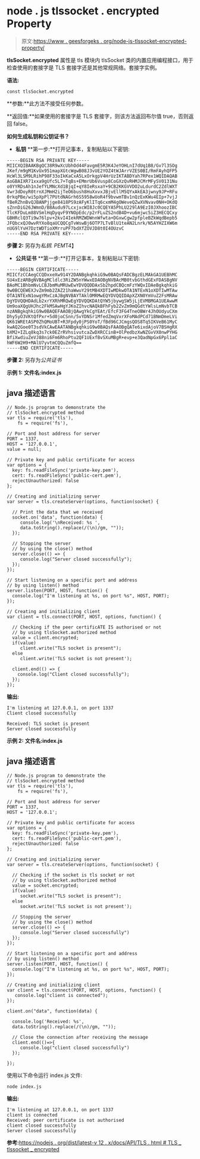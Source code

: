 # node . js tlssocket . encrypted Property

> 原文:[https://www . geesforgeks . org/node-js-tlssocket-encrypted-property/](https://www.geeksforgeeks.org/node-js-tlssocket-encrypted-property/)

**tlsSocket.encrypted** 属性是 tls 模块内 tlsSocket 类的内置应用编程接口，用于检查使用的套接字是 TLS 套接字还是其他常规网络。套接字实例。

**语法:**

```
const tlsSocket.encrypted
```

**参数:**此方法不接受任何参数。

**返回值:**如果使用的套接字是 TLS 套接字，则该方法返回布尔值 true，否则返回 false。

**如何生成私钥和公钥证书？**

*   **私钥**
    **第一步:**打开记事本，复制粘贴以下密钥:

```
-----BEGIN RSA PRIVATE KEY-----
MIICXQIBAAKBgQC38R9wXcUbhOd44FavgmE5R3K4JeYOHLnI7dUq1B8/Gv7l3SOg
JKef/m9gM1KvUx951mapXGtcWgwB08J3vUE2YOZ4tWJArrVZES0BI/RmFAyhQFP5
HcWl3LSM9LRihP98F33oIkKaCxA5LxOrkgpV4HrUzIKTABDYah7RPex1WQIDAQAB
AoGBAIXR71xxa9gUfc5L7+TqBs+EMmrUb6Vusp8CoGXzQvRHMJCMrMFySV0131Nu
o0YYRDsAh1nJefYLMNcXd1BjqI+qY8IeRsxaY+9CB2KKGVVDO2uLdurdC2ZdlWXT
Vwr3dDoyR0trnXJMmH2ijTeO6bush8HuXxvxJBjvEllM5QYxAkEA3jwny9JP+RFu
0rkqPBe/wi5pXpPl7PUtdNAGrh6S5958wUoR4f9bvwmTBv1nQzExKWu4EIp+7vjJ
fBeRZhnBvQJBANPjjge8418PS9zAFyKlITq6cxmM4gOWeveQZwXVNvav0NH+OKdQ
sZnnDiG26JWmnD/B8Audu97LcxjxcWI8Jc0CQEYA5PhLU229lA9EzI0JXhoozIBC
TlcKFDuLm88VSmlHqDyqvF9YNOpEdc/p2rFLuZS2ndB4D+vu6mjwc5iZ3HECQCxy
GBHRclQ3Ti9w76lpv+2kvI4IekRMZWDWnnWfwta+DGxwCgw2pfpleBZkWqdBepb5
JFQbcxQJ0wvRYXo8qaUCQQCgTvWswBj6OTP7LTvBlU1teAN2Lnrk/N5AYHZIXW6m
nUG9lYvH7DztWDTioXMrruPF7bdXfZOVJD8t0I4OUzvC
-----END RSA PRIVATE KEY-----
```

**步骤 2:** 另存为*私钥. PEM*T4】

*   **公共证书**
    **第一步:**打开记事本，复制粘贴以下密钥:

```
-----BEGIN CERTIFICATE-----
MIICfzCCAegCCQDxxeXw914Y2DANBgkqhkiG9w0BAQsFADCBgzELMAkGA1UEBhMC
SU4xEzARBgNVBAgMCldlc3RiZW5nYWwxEDAOBgNVBAcMB0tvbGthdGExFDASBgNV
BAoMC1BhbmNvLCBJbmMuMRUwEwYDVQQDDAxSb2hpdCBQcmFzYWQxIDAeBgkqhkiG
9w0BCQEWEXJvZm9mb2ZAZ21haWwuY29tMB4XDTIwMDkwOTA1NTExN1oXDTIwMTAw
OTA1NTExN1owgYMxCzAJBgNVBAYTAklOMRMwEQYDVQQIDApXZXN0YmVuZ2FsMRAw
DgYDVQQHDAdLb2xrYXRhMRQwEgYDVQQKDAtQYW5jbywgSW5jLjEVMBMGA1UEAwwM
Um9oaXQgUHJhc2FkMSAwHgYJKoZIhvcNAQkBFhFyb2ZvZm9mQGdtYWlsLmNvbTCB
nzANBgkqhkiG9w0BAQEFAAOBjQAwgYkCgYEAt/EfcF3FG4TneOBWr4JhOUdyuCXm
Dhy5yO3VKtQfPxr+5d0joCSnn/5vYDNSr1MfedZmqVxrXFoMAdPCd71BNmDmeLVi
QK61WREtASP0ZhQMoUBT+R3Fpdy0jPS0YoT/fBd96CJCmgsQOS8Tq5IKVeB61MyC
kwAQ2Goe0T3sdVkCAwEAATANBgkqhkiG9w0BAQsFAAOBgQATe6ixdAjoV7BSHgRX
bXM2+IZLq8kq3s7ck0EZrRVhsivutcaZwDXRCCinB+OlPedbzXwNZGvVX0nwPYHG
BfiXwdiuZeVJ88ni6Fm6RhoPtu2QF1UExfBvSXuMBgR+evp+e3QadNpGx6Ppl1aC
hWF6W2H9+MAlU7yvtmCQQuZmfQ==
-----END CERTIFICATE-----
```

**步骤 2:** 另存为*公共证书*

**示例 1:** **文件名:index.js**

## java 描述语言

```
// Node.js program to demonstrate the
// tlsSocket.encrypted method
var tls = require('tls'),
    fs = require('fs'),

// Port and host address for server   
PORT = 1337,
HOST = '127.0.0.1',
value = null;

// Private key and public certificate for access
var options = {
  key: fs.readFileSync('private-key.pem'),
  cert: fs.readFileSync('public-cert.pem'),
  rejectUnauthorized: false
};

// Creating and initializing server
var server = tls.createServer(options, function(socket) {

  // Print the data that we received
  socket.on('data', function(data) {
     console.log('\nReceived: %s ',
     data.toString().replace(/(\n)/gm, ""));
  });

  // Stopping the server
  // by using the close() method
  server.close(() => {
     console.log("Server closed successfully");
  });
});

// Start listening on a specific port and address
// by using listen() method
server.listen(PORT, HOST, function() {
  console.log("I'm listening at %s, on port %s", HOST, PORT);
});

// Creating and initializing client
var client = tls.connect(PORT, HOST, options, function() {

  // Checking if the peer certificATE IS authorised or not
  // by using tlsSocket.authorized method
  value = client.encrypted;
  if(value)
     client.write("TLS socket is present");
  else
     client.write('TLS socket is not present');

  client.end(() => {
    console.log("Client closed successfully");
  });
});
```

**输出:**

```
I'm listening at 127.0.0.1, on port 1337
Client closed successfully

Received: TLS socket is present
Server closed successfully
```

**示例 2:** **文件名:index.js**

## java 描述语言

```
// Node.js program to demonstrate the
// tlsSocket.encrypted method
var tls = require('tls'),
    fs = require('fs'),

// Port and host address for server   
PORT = 1337,
HOST = '127.0.0.1';

// Private key and public certificate for access
var options = {
  key: fs.readFileSync('private-key.pem'),
  cert: fs.readFileSync('public-cert.pem'),
  rejectUnauthorized: false
};

// Creating and initializing server
var server = tls.createServer(options, function(socket) {

  // Checking if the socket is tls socket or not
  // by using tlsSocket.authorized method
  value = socket.encrypted;
  if(value)
     socket.write("TLS socket is present");
  else
     socket.write('TLS socket is not present');

  // Stopping the server
  // by using the close() method
  server.close(() => {
     console.log("Server closed successfully")
  });
});

// Start listening on a specific port and address
// by using listen() method
server.listen(PORT, HOST, function() {
  console.log("I'm listening at %s, on port %s", HOST, PORT);
});

// Creating and initializing client
var client = tls.connect(PORT, HOST, options, function() {
   console.log("client is connected");
});

client.on("data", function(data) {

  console.log('Received: %s',
  data.toString().replace(/(\n)/gm, ""));

  // Close the connection after receiving the message
  client.end(()=>{
     console.log("client closed successfully")
  });

});
```

使用以下命令运行 index.js 文件:

```
node index.js
```

**输出:**

```
I'm listening at 127.0.0.1, on port 1337
client is connected
Received: peer certificate is not authorised
client closed successfully
Server closed successfully
```

**参考:**[https://nodejs . org/dist/latest-v 12 . x/docs/API/TLS . html # TLS _ tlssocket _ encrypted](https://nodejs.org/dist/latest-v12.x/docs/api/tls.html#tls_tlssocket_encrypted)